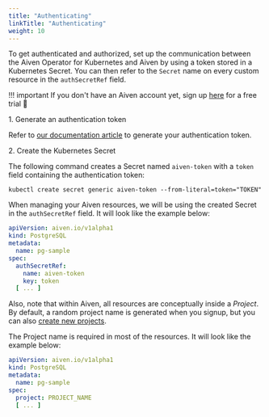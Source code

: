 ```yaml
---
title: "Authenticating"
linkTitle: "Authenticating"
weight: 10
---
```


To get authenticated and authorized, set up the communication between the Aiven Operator for Kubernetes and Aiven by
using a token stored in a Kubernetes Secret. You can then refer to the `Secret` name on every custom resource in
the `authSecretRef` field.

!!! important
    If you don't have an Aiven account yet, sign
    up [here](https://console.aiven.io/signup?utm_source=github&utm_medium=organic&utm_campaign=k8s-operator&utm_content=signup)
    for a free trial 🦀

1\. Generate an authentication token

Refer to [our documentation article](https://aiven.io/docs/platform/concepts/authentication-tokens) to generate your
authentication token.

2\. Create the Kubernetes Secret

The following command creates a Secret named `aiven-token` with a `token` field containing the authentication token:

```shell
kubectl create secret generic aiven-token --from-literal=token="TOKEN"
```

When managing your Aiven resources, we will be using the created Secret in the `authSecretRef` field. It will look like
the example below:

```yaml
apiVersion: aiven.io/v1alpha1
kind: PostgreSQL
metadata:
  name: pg-sample
spec:
  authSecretRef:
    name: aiven-token
    key: token
  [ ... ]
```

Also, note that within Aiven, all resources are conceptually inside a _Project_. By default, a random project name is
generated when you signup, but you can
also [create new projects](https://aiven.io/docs/platform/howto/manage-project).

The Project name is required in most of the resources. It will look like the example below:

```yaml
apiVersion: aiven.io/v1alpha1
kind: PostgreSQL
metadata:
  name: pg-sample
spec:
  project: PROJECT_NAME
  [ ... ]
```
